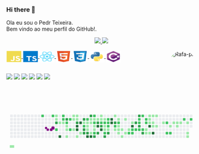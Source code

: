 ### Hi there 👋

Ola eu sou o Pedr Teixeira. <br>
Bem vindo ao meu perfil do GitHub!. <br>

<div align="center">
  <a href="https://github.com/rafaballerini">
  <img height="180em" src="https://github-readme-stats.vercel.app/api?username=rafaballerini&show_icons=true&theme=dracula&include_all_commits=true&count_private=true"/>
  <img height="180em" src="https://github-readme-stats.vercel.app/api/top-langs/?username=rafaballerini&layout=compact&langs_count=7&theme=dracula"/>
</div>
<div style="display: inline_block"><br>
  <img align="center" alt="Rafa-Js" height="30" width="40" src="https://raw.githubusercontent.com/devicons/devicon/master/icons/javascript/javascript-plain.svg">
  <img align="center" alt="Rafa-Ts" height="30" width="40" src="https://raw.githubusercontent.com/devicons/devicon/master/icons/typescript/typescript-plain.svg">
  <img align="center" alt="Rafa-React" height="30" width="40" src="https://raw.githubusercontent.com/devicons/devicon/master/icons/react/react-original.svg">
  <img align="center" alt="Rafa-HTML" height="30" width="40" src="https://raw.githubusercontent.com/devicons/devicon/master/icons/html5/html5-original.svg">
  <img align="center" alt="Rafa-CSS" height="30" width="40" src="https://raw.githubusercontent.com/devicons/devicon/master/icons/css3/css3-original.svg">
  <img align="center" alt="Rafa-Python" height="30" width="40" src="https://raw.githubusercontent.com/devicons/devicon/master/icons/python/python-original.svg">
  <img align="center" alt="Rafa-Csharp" height="30" width="40" src="https://raw.githubusercontent.com/devicons/devicon/master/icons/csharp/csharp-original.svg">
  <img align="right" alt="Rafa-pic" height="150" style="border-radius:50px;" src="https://media.discordapp.net/attachments/639956127056134178/890373478988013628/Publicacoes_Instagram_1_1.png?width=676&height=676">
</div>
  
  ##
 
<div> 
  <a href="https://www.youtube.com/channel/UC_-uuuZbY0AAt9CViNzvc-Q" target="_blank"><img src="https://img.shields.io/badge/YouTube-FF0000?style=for-the-badge&logo=youtube&logoColor=white" target="_blank"></a>
  <a href="https://instagram.com/rafaballerini" target="_blank"><img src="https://img.shields.io/badge/-Instagram-%23E4405F?style=for-the-badge&logo=instagram&logoColor=white" target="_blank"></a>
 	<a href="https://www.twitch.tv/rafaballerinii" target="_blank"><img src="https://img.shields.io/badge/Twitch-9146FF?style=for-the-badge&logo=twitch&logoColor=white" target="_blank"></a>
 <a href="https://discord.gg/wagxzStdcR" target="_blank"><img src="https://img.shields.io/badge/Discord-7289DA?style=for-the-badge&logo=discord&logoColor=white" target="_blank"></a> 
  <a href = "mailto:contatorafaballerini@gmail.com"><img src="https://img.shields.io/badge/-Gmail-%23333?style=for-the-badge&logo=gmail&logoColor=white" target="_blank"></a>
  <a href="https://www.linkedin.com/in/rafaella-ballerini-45875016a" target="_blank"><img src="https://img.shields.io/badge/-LinkedIn-%230077B5?style=for-the-badge&logo=linkedin&logoColor=white" target="_blank"></a>

<svg viewBox="-16 -32 880 192" width="880" height="192" xmlns="http://www.w3.org/2000/svg"><style>@keyframes c0{68.08%{fill:var(--c2)}68.1%,to{fill:var(--ce)}}@keyframes c1{2.13%{fill:var(--c1)}2.15%,to{fill:var(--ce)}}@keyframes c2{2.31%{fill:var(--c1)}2.33%,to{fill:var(--ce)}}@keyframes c3{2.66%{fill:var(--c1)}2.68%,to{fill:var(--ce)}}@keyframes c4{67.55%{fill:var(--c2)}67.57%,to{fill:var(--ce)}}@keyframes c5{8.55%{fill:var(--c1)}8.57%,to{fill:var(--ce)}}@keyframes c6{8.72%{fill:var(--c1)}8.74%,to{fill:var(--ce)}}@keyframes c7{78.42%{fill:var(--c3)}78.44%,to{fill:var(--ce)}}@keyframes c8{69.51%{fill:var(--c2)}69.53%,to{fill:var(--ce)}}@keyframes c9{3.73%{fill:var(--c1)}3.75%,to{fill:var(--ce)}}@keyframes ca{96.07%{fill:var(--c4)}96.09%,to{fill:var(--ce)}}@keyframes cb{67.01%{fill:var(--c2)}67.03%,to{fill:var(--ce)}}@keyframes cc{66.83%{fill:var(--c2)}66.85%,to{fill:var(--ce)}}@keyframes cd{3.91%{fill:var(--c1)}3.93%,to{fill:var(--ce)}}@keyframes ce{77.71%{fill:var(--c3)}77.73%,to{fill:var(--ce)}}@keyframes cf{66.48%{fill:var(--c2)}66.5%,to{fill:var(--ce)}}@keyframes cg{4.27%{fill:var(--c1)}4.29%,to{fill:var(--ce)}}@keyframes ch{4.45%{fill:var(--c1)}4.47%,to{fill:var(--ce)}}@keyframes ci{4.8%{fill:var(--c1)}4.82%,to{fill:var(--ce)}}@keyframes cj{66.12%{fill:var(--c2)}66.14%,to{fill:var(--ce)}}@keyframes ck{70.22%{fill:var(--c2)}70.24%,to{fill:var(--ce)}}@keyframes cl{7.3%{fill:var(--c1)}7.32%,to{fill:var(--ce)}}@keyframes cm{6.76%{fill:var(--c1)}6.78%,to{fill:var(--ce)}}@keyframes cn{6.23%{fill:var(--c1)}6.25%,to{fill:var(--ce)}}@keyframes co{7.12%{fill:var(--c1)}7.14%,to{fill:var(--ce)}}@keyframes cp{6.94%{fill:var(--c1)}6.96%,to{fill:var(--ce)}}@keyframes cq{70.93%{fill:var(--c3)}70.95%,to{fill:var(--ce)}}@keyframes cr{93.93%{fill:var(--c4)}93.95%,to{fill:var(--ce)}}@keyframes cs{93.75%{fill:var(--c4)}93.77%,to{fill:var(--ce)}}@keyframes ct{5.34%{fill:var(--c1)}5.36%,to{fill:var(--ce)}}@keyframes cu{94.29%{fill:var(--c4)}94.31%,to{fill:var(--ce)}}@keyframes cv{5.69%{fill:var(--c1)}5.71%,to{fill:var(--ce)}}@keyframes cw{71.47%{fill:var(--c3)}71.49%,to{fill:var(--ce)}}@keyframes cx{42.41%{fill:var(--c1)}42.43%,to{fill:var(--ce)}}@keyframes cy{42.59%{fill:var(--c2)}42.61%,to{fill:var(--ce)}}@keyframes cz{76.28%{fill:var(--c3)}76.3%,to{fill:var(--ce)}}@keyframes c10{76.1%{fill:var(--c3)}76.12%,to{fill:var(--ce)}}@keyframes c11{43.13%{fill:var(--c2)}43.15%,to{fill:var(--ce)}}@keyframes c12{31.54%{fill:var(--c1)}31.56%,to{fill:var(--ce)}}@keyframes c13{31.72%{fill:var(--c1)}31.74%,to{fill:var(--ce)}}@keyframes c14{32.61%{fill:var(--c1)}32.63%,to{fill:var(--ce)}}@keyframes c15{75.93%{fill:var(--c3)}75.95%,to{fill:var(--ce)}}@keyframes c16{92.86%{fill:var(--c4)}92.88%,to{fill:var(--ce)}}@keyframes c17{72%{fill:var(--c3)}72.02%,to{fill:var(--ce)}}@keyframes c18{31.18%{fill:var(--c1)}31.2%,to{fill:var(--ce)}}@keyframes c19{31.36%{fill:var(--c1)}31.38%,to{fill:var(--ce)}}@keyframes c1a{41.17%{fill:var(--c1)}41.19%,to{fill:var(--ce)}}@keyframes c1b{92.68%{fill:var(--c4)}92.7%,to{fill:var(--ce)}}@keyframes c1c{43.66%{fill:var(--c2)}43.68%,to{fill:var(--ce)}}@keyframes c1d{31.01%{fill:var(--c1)}31.03%,to{fill:var(--ce)}}@keyframes c1e{45.8%{fill:var(--c2)}45.82%,to{fill:var(--ce)}}@keyframes c1f{32.08%{fill:var(--c1)}32.1%,to{fill:var(--ce)}}@keyframes c1g{32.25%{fill:var(--c1)}32.27%,to{fill:var(--ce)}}@keyframes c1h{41.34%{fill:var(--c2)}41.36%,to{fill:var(--ce)}}@keyframes c1i{75.03%{fill:var(--c3)}75.05%,to{fill:var(--ce)}}@keyframes c1j{30.83%{fill:var(--c1)}30.85%,to{fill:var(--ce)}}@keyframes c1k{72.72%{fill:var(--c3)}72.74%,to{fill:var(--ce)}}@keyframes c1l{91.43%{fill:var(--c4)}91.45%,to{fill:var(--ce)}}@keyframes c1m{74.68%{fill:var(--c3)}74.7%,to{fill:var(--ce)}}@keyframes c1n{11.58%{fill:var(--c1)}11.6%,to{fill:var(--ce)}}@keyframes c1o{11.75%{fill:var(--c1)}11.77%,to{fill:var(--ce)}}@keyframes c1p{44.38%{fill:var(--c2)}44.4%,to{fill:var(--ce)}}@keyframes c1q{73.07%{fill:var(--c3)}73.09%,to{fill:var(--ce)}}@keyframes c1r{91.79%{fill:var(--c4)}91.81%,to{fill:var(--ce)}}@keyframes c1s{11.93%{fill:var(--c1)}11.95%,to{fill:var(--ce)}}@keyframes c1t{44.55%{fill:var(--c2)}44.57%,to{fill:var(--ce)}}@keyframes c1u{36.89%{fill:var(--c1)}36.91%,to{fill:var(--ce)}}@keyframes c1v{36.71%{fill:var(--c1)}36.73%,to{fill:var(--ce)}}@keyframes c1w{47.58%{fill:var(--c2)}47.6%,to{fill:var(--ce)}}@keyframes c1x{74.14%{fill:var(--c3)}74.16%,to{fill:var(--ce)}}@keyframes c1y{44.91%{fill:var(--c2)}44.93%,to{fill:var(--ce)}}@keyframes c1z{44.73%{fill:var(--c2)}44.75%,to{fill:var(--ce)}}@keyframes c20{37.07%{fill:var(--c2)}37.09%,to{fill:var(--ce)}}@keyframes c21{36.53%{fill:var(--c1)}36.55%,to{fill:var(--ce)}}@keyframes c22{73.79%{fill:var(--c3)}73.81%,to{fill:var(--ce)}}@keyframes c23{90.36%{fill:var(--c4)}90.38%,to{fill:var(--ce)}}@keyframes c24{90.19%{fill:var(--c4)}90.21%,to{fill:var(--ce)}}@keyframes c25{12.65%{fill:var(--c1)}12.67%,to{fill:var(--ce)}}@keyframes c26{82.16%{fill:var(--c3)}82.18%,to{fill:var(--ce)}}@keyframes c27{49.54%{fill:var(--c2)}49.56%,to{fill:var(--ce)}}@keyframes c28{16.57%{fill:var(--c1)}16.59%,to{fill:var(--ce)}}@keyframes c29{13%{fill:var(--c1)}13.02%,to{fill:var(--ce)}}@keyframes c2a{49.9%{fill:var(--c2)}49.92%,to{fill:var(--ce)}}@keyframes c2b{15.14%{fill:var(--c1)}15.16%,to{fill:var(--ce)}}@keyframes c2c{14.96%{fill:var(--c1)}14.98%,to{fill:var(--ce)}}@keyframes c2d{16.21%{fill:var(--c1)}16.23%,to{fill:var(--ce)}}@keyframes c2e{14.79%{fill:var(--c1)}14.81%,to{fill:var(--ce)}}@keyframes c2f{17.28%{fill:var(--c1)}17.3%,to{fill:var(--ce)}}@keyframes c2g{13.36%{fill:var(--c1)}13.38%,to{fill:var(--ce)}}@keyframes c2h{15.85%{fill:var(--c1)}15.87%,to{fill:var(--ce)}}@keyframes c2i{14.43%{fill:var(--c1)}14.45%,to{fill:var(--ce)}}@keyframes c2j{54.54%{fill:var(--c2)}54.56%,to{fill:var(--ce)}}@keyframes c2k{13.89%{fill:var(--c1)}13.91%,to{fill:var(--ce)}}@keyframes c2l{86.09%{fill:var(--c4)}86.11%,to{fill:var(--ce)}}@keyframes c2m{50.97%{fill:var(--c2)}50.99%,to{fill:var(--ce)}}@keyframes c2n{54.36%{fill:var(--c2)}54.38%,to{fill:var(--ce)}}@keyframes c2o{83.23%{fill:var(--c3)}83.25%,to{fill:var(--ce)}}@keyframes c2p{51.15%{fill:var(--c2)}51.17%,to{fill:var(--ce)}}@keyframes c2q{85.19%{fill:var(--c3)}85.21%,to{fill:var(--ce)}}@keyframes c2r{52.93%{fill:var(--c2)}52.95%,to{fill:var(--ce)}}@keyframes c2s{53.11%{fill:var(--c2)}53.13%,to{fill:var(--ce)}}@keyframes c2t{83.59%{fill:var(--c3)}83.61%,to{fill:var(--ce)}}@keyframes c2u{51.33%{fill:var(--c2)}51.35%,to{fill:var(--ce)}}@keyframes c2v{52.57%{fill:var(--c2)}52.59%,to{fill:var(--ce)}}@keyframes c2w{51.51%{fill:var(--c2)}51.53%,to{fill:var(--ce)}}@keyframes c2x{84.13%{fill:var(--c3)}84.15%,to{fill:var(--ce)}}@keyframes c2y{52.22%{fill:var(--c2)}52.24%,to{fill:var(--ce)}}@keyframes c2z{52.04%{fill:var(--c2)}52.06%,to{fill:var(--ce)}}@keyframes c30{19.24%{fill:var(--c1)}19.26%,to{fill:var(--ce)}}@keyframes c31{18.71%{fill:var(--c1)}18.73%,to{fill:var(--ce)}}@keyframes c32{21.2%{fill:var(--c1)}21.22%,to{fill:var(--ce)}}@keyframes c33{21.02%{fill:var(--c1)}21.04%,to{fill:var(--ce)}}@keyframes c34{20.85%{fill:var(--c1)}20.87%,to{fill:var(--ce)}}@keyframes c35{86.98%{fill:var(--c4)}87%,to{fill:var(--ce)}}@keyframes c36{18.88%{fill:var(--c1)}18.9%,to{fill:var(--ce)}}@keyframes c37{21.38%{fill:var(--c1)}21.4%,to{fill:var(--ce)}}@keyframes c38{20.67%{fill:var(--c1)}20.69%,to{fill:var(--ce)}}@keyframes c39{20.13%{fill:var(--c1)}20.15%,to{fill:var(--ce)}}@keyframes c3a{87.51%{fill:var(--c4)}87.53%,to{fill:var(--ce)}}@keyframes c3b{21.56%{fill:var(--c1)}21.58%,to{fill:var(--ce)}}@keyframes c3c{20.31%{fill:var(--c1)}20.33%,to{fill:var(--ce)}}@keyframes c3d{22.27%{fill:var(--c1)}22.29%,to{fill:var(--ce)}}@keyframes c3e{57.74%{fill:var(--c2)}57.76%,to{fill:var(--ce)}}@keyframes c3f{56.85%{fill:var(--c2)}56.87%,to{fill:var(--ce)}}@keyframes c3g{22.81%{fill:var(--c1)}22.83%,to{fill:var(--ce)}}@keyframes c3h{57.03%{fill:var(--c2)}57.05%,to{fill:var(--ce)}}@keyframes c3i{26.01%{fill:var(--c1)}26.03%,to{fill:var(--ce)}}@keyframes c3j{23.34%{fill:var(--c1)}23.36%,to{fill:var(--ce)}}@keyframes c3k{23.16%{fill:var(--c1)}23.18%,to{fill:var(--ce)}}@keyframes c3l{23.52%{fill:var(--c1)}23.54%,to{fill:var(--ce)}}@keyframes c3m{58.81%{fill:var(--c2)}58.83%,to{fill:var(--ce)}}@keyframes c3n{23.88%{fill:var(--c1)}23.9%,to{fill:var(--ce)}}@keyframes c3o{24.41%{fill:var(--c1)}24.43%,to{fill:var(--ce)}}@keyframes c3p{24.59%{fill:var(--c1)}24.61%,to{fill:var(--ce)}}@keyframes c3q{59.17%{fill:var(--c2)}59.19%,to{fill:var(--ce)}}@keyframes u0{2.13%{transform:scale(0,1)}2.15%,2.31%{transform:scale(.02,1)}2.33%,2.66%{transform:scale(.03,1)}2.68%,3.73%{transform:scale(.05,1)}3.75%,3.91%{transform:scale(.06,1)}3.93%,4.27%{transform:scale(.08,1)}4.29%,4.45%{transform:scale(.09,1)}4.47%,4.8%{transform:scale(.11,1)}4.82%,5.34%{transform:scale(.13,1)}5.36%,5.69%{transform:scale(.14,1)}5.71%,6.23%{transform:scale(.16,1)}6.25%,6.76%{transform:scale(.17,1)}6.78%,6.94%{transform:scale(.19,1)}6.96%,7.12%{transform:scale(.2,1)}7.14%,7.3%{transform:scale(.22,1)}7.32%,8.55%{transform:scale(.23,1)}8.57%,8.72%{transform:scale(.25,1)}11.58%,8.74%{transform:scale(.27,1)}11.6%,11.75%{transform:scale(.28,1)}11.77%,11.93%{transform:scale(.3,1)}11.95%,12.65%{transform:scale(.31,1)}12.67%,13%{transform:scale(.33,1)}13.02%,13.36%{transform:scale(.34,1)}13.38%,13.89%{transform:scale(.36,1)}13.91%,14.43%{transform:scale(.38,1)}14.45%,14.79%{transform:scale(.39,1)}14.81%,14.96%{transform:scale(.41,1)}14.98%,15.14%{transform:scale(.42,1)}15.16%,15.85%{transform:scale(.44,1)}15.87%,16.21%{transform:scale(.45,1)}16.23%,16.57%{transform:scale(.47,1)}16.59%,17.28%{transform:scale(.48,1)}17.3%,18.71%{transform:scale(.5,1)}18.73%,18.88%{transform:scale(.52,1)}18.9%,19.24%{transform:scale(.53,1)}19.26%,20.13%{transform:scale(.55,1)}20.15%,20.31%{transform:scale(.56,1)}20.33%,20.67%{transform:scale(.58,1)}20.69%,20.85%{transform:scale(.59,1)}20.87%,21.02%{transform:scale(.61,1)}21.04%,21.2%{transform:scale(.63,1)}21.22%,21.38%{transform:scale(.64,1)}21.4%,21.56%{transform:scale(.66,1)}21.58%,22.27%{transform:scale(.67,1)}22.29%,22.81%{transform:scale(.69,1)}22.83%,23.16%{transform:scale(.7,1)}23.18%,23.34%{transform:scale(.72,1)}23.36%,23.52%{transform:scale(.73,1)}23.54%,23.88%{transform:scale(.75,1)}23.9%,24.41%{transform:scale(.77,1)}24.43%,24.59%{transform:scale(.78,1)}24.61%,26.01%{transform:scale(.8,1)}26.03%,30.83%{transform:scale(.81,1)}30.85%,31.01%{transform:scale(.83,1)}31.03%,31.18%{transform:scale(.84,1)}31.2%,31.36%{transform:scale(.86,1)}31.38%,31.54%{transform:scale(.88,1)}31.56%,31.72%{transform:scale(.89,1)}31.74%,32.08%{transform:scale(.91,1)}32.1%,32.25%{transform:scale(.92,1)}32.27%,32.61%{transform:scale(.94,1)}32.63%,36.53%{transform:scale(.95,1)}36.55%,36.71%{transform:scale(.97,1)}36.73%,36.89%{transform:scale(.98,1)}36.91%,to{transform:scale(1,1)}}@keyframes u1{37.07%{transform:scale(0,1)}37.09%,to{transform:scale(1,1)}}@keyframes u2{41.17%{transform:scale(0,1)}41.19%,to{transform:scale(1,1)}}@keyframes u3{41.34%{transform:scale(0,1)}41.36%,to{transform:scale(1,1)}}@keyframes u4{42.41%{transform:scale(0,1)}42.43%,to{transform:scale(1,1)}}@keyframes u5{42.59%{transform:scale(0,1)}42.61%,43.13%{transform:scale(.03,1)}43.15%,43.66%{transform:scale(.06,1)}43.68%,44.38%{transform:scale(.09,1)}44.4%,44.55%{transform:scale(.11,1)}44.57%,44.73%{transform:scale(.14,1)}44.75%,44.91%{transform:scale(.17,1)}44.93%,45.8%{transform:scale(.2,1)}45.82%,47.58%{transform:scale(.23,1)}47.6%,49.54%{transform:scale(.26,1)}49.56%,49.9%{transform:scale(.29,1)}49.92%,50.97%{transform:scale(.31,1)}50.99%,51.15%{transform:scale(.34,1)}51.17%,51.33%{transform:scale(.37,1)}51.35%,51.51%{transform:scale(.4,1)}51.53%,52.04%{transform:scale(.43,1)}52.06%,52.22%{transform:scale(.46,1)}52.24%,52.57%{transform:scale(.49,1)}52.59%,52.93%{transform:scale(.51,1)}52.95%,53.11%{transform:scale(.54,1)}53.13%,54.36%{transform:scale(.57,1)}54.38%,54.54%{transform:scale(.6,1)}54.56%,56.85%{transform:scale(.63,1)}56.87%,57.03%{transform:scale(.66,1)}57.05%,57.74%{transform:scale(.69,1)}57.76%,58.81%{transform:scale(.71,1)}58.83%,59.17%{transform:scale(.74,1)}59.19%,66.12%{transform:scale(.77,1)}66.14%,66.48%{transform:scale(.8,1)}66.5%,66.83%{transform:scale(.83,1)}66.85%,67.01%{transform:scale(.86,1)}67.03%,67.55%{transform:scale(.89,1)}67.57%,68.08%{transform:scale(.91,1)}68.1%,69.51%{transform:scale(.94,1)}69.53%,70.22%{transform:scale(.97,1)}70.24%,to{transform:scale(1,1)}}@keyframes u6{70.93%{transform:scale(0,1)}70.95%,71.47%{transform:scale(.05,1)}71.49%,72%{transform:scale(.11,1)}72.02%,72.72%{transform:scale(.16,1)}72.74%,73.07%{transform:scale(.21,1)}73.09%,73.79%{transform:scale(.26,1)}73.81%,74.14%{transform:scale(.32,1)}74.16%,74.68%{transform:scale(.37,1)}74.7%,75.03%{transform:scale(.42,1)}75.05%,75.93%{transform:scale(.47,1)}75.95%,76.1%{transform:scale(.53,1)}76.12%,76.28%{transform:scale(.58,1)}76.3%,77.71%{transform:scale(.63,1)}77.73%,78.42%{transform:scale(.68,1)}78.44%,82.16%{transform:scale(.74,1)}82.18%,83.23%{transform:scale(.79,1)}83.25%,83.59%{transform:scale(.84,1)}83.61%,84.13%{transform:scale(.89,1)}84.15%,85.19%{transform:scale(.95,1)}85.21%,to{transform:scale(1,1)}}@keyframes u7{86.09%{transform:scale(0,1)}86.11%,86.98%{transform:scale(.08,1)}87%,87.51%{transform:scale(.15,1)}87.53%,90.19%{transform:scale(.23,1)}90.21%,90.36%{transform:scale(.31,1)}90.38%,91.43%{transform:scale(.38,1)}91.45%,91.79%{transform:scale(.46,1)}91.81%,92.68%{transform:scale(.54,1)}92.7%,92.86%{transform:scale(.62,1)}92.88%,93.75%{transform:scale(.69,1)}93.77%,93.93%{transform:scale(.77,1)}93.95%,94.29%{transform:scale(.85,1)}94.31%,96.07%{transform:scale(.92,1)}96.09%,to{transform:scale(1,1)}}@keyframes s0{0%,99.82%{transform:translate(0,-16px)}.18%{transform:translate(0,0)}1.6%{transform:translate(128px,0)}1.78%{transform:translate(128px,16px)}2.14%{transform:translate(160px,16px)}2.67%{transform:translate(160px,64px)}3.03%{transform:translate(192px,64px)}3.21%,69.16%{transform:translate(192px,48px)}3.57%{transform:translate(224px,48px)}3.74%,95.37%{transform:translate(224px,32px)}3.92%,66.67%{transform:translate(240px,32px)}4.1%{transform:translate(240px,48px)}4.28%{transform:translate(256px,48px)}4.81%{transform:translate(256px,96px)}5.53%{transform:translate(320px,96px)}5.7%{transform:translate(320px,80px)}6.06%{transform:translate(288px,80px)}6.77%{transform:translate(288px,16px)}6.95%,71.12%,79.68%{transform:translate(304px,16px)}7.13%{transform:translate(304px,0)}7.31%{transform:translate(288px,0)}7.49%{transform:translate(288px,-16px)}8.38%{transform:translate(208px,-16px)}78.25%,8.73%{transform:translate(208px,16px)}8.91%{transform:translate(224px,16px)}9.27%{transform:translate(224px,-16px)}11.41%{transform:translate(416px,-16px)}11.76%,33.87%{transform:translate(416px,16px)}11.94%,39.75%,46.88%{transform:translate(432px,16px)}12.12%,39.57%{transform:translate(432px,0)}12.83%,38.86%{transform:translate(496px,0)}13.01%,38.68%{transform:translate(496px,16px)}13.73%{transform:translate(560px,16px)}13.9%{transform:translate(560px,32px)}14.08%,50.45%{transform:translate(544px,32px)}14.44%,50.8%,54.72%{transform:translate(544px,64px)}14.97%,16.4%{transform:translate(496px,64px)}15.15%,49.73%{transform:translate(496px,48px)}15.51%{transform:translate(528px,48px)}15.86%{transform:translate(528px,80px)}16.22%{transform:translate(496px,80px)}16.58%{transform:translate(480px,64px)}16.76%{transform:translate(480px,80px)}17.11%{transform:translate(512px,80px)}17.29%{transform:translate(512px,96px)}18.54%{transform:translate(624px,96px)}18.72%,19.43%{transform:translate(624px,80px)}18.89%,19.61%,87.7%{transform:translate(640px,80px)}19.07%,19.79%{transform:translate(640px,64px)}19.25%,51.69%{transform:translate(624px,64px)}19.96%{transform:translate(656px,64px)}20.14%,87.17%{transform:translate(656px,48px)}20.32%{transform:translate(672px,48px)}20.5%{transform:translate(672px,32px)}20.86%,88.24%{transform:translate(640px,32px)}21.21%{transform:translate(640px,0)}21.93%{transform:translate(704px,0)}22.46%{transform:translate(704px,48px)}23.17%{transform:translate(768px,48px)}23.35%{transform:translate(768px,32px)}23.89%{transform:translate(816px,32px)}24.6%{transform:translate(816px,96px)}24.78%{transform:translate(800px,96px)}25.49%{transform:translate(800px,32px)}26.02%{transform:translate(752px,32px)}26.56%{transform:translate(752px,-16px)}30.48%{transform:translate(400px,-16px)}30.84%,91.09%{transform:translate(400px,16px)}31.19%,33.33%,40.46%,46.17%,71.84%{transform:translate(368px,16px)}31.37%,33.16%,45.99%{transform:translate(368px,32px)}31.55%,32.98%,42.25%{transform:translate(352px,32px)}31.73%,42.78%{transform:translate(352px,48px)}32.09%{transform:translate(384px,48px)}32.26%,41.53%{transform:translate(384px,64px)}32.62%,41.89%,93.23%{transform:translate(352px,64px)}34.05%,44.03%{transform:translate(416px,0)}35.12%{transform:translate(512px,0)}35.83%,37.97%{transform:translate(512px,64px)}36.72%{transform:translate(432px,64px)}36.9%{transform:translate(432px,48px)}37.08%,73.44%{transform:translate(448px,48px)}37.25%{transform:translate(448px,64px)}38.5%{transform:translate(512px,16px)}41.18%{transform:translate(368px,80px)}41.35%,74.87%{transform:translate(384px,80px)}42.42%{transform:translate(336px,32px)}42.6%{transform:translate(336px,48px)}43.14%{transform:translate(352px,16px)}43.49%,45.63%{transform:translate(384px,16px)}43.67%{transform:translate(384px,0)}44.39%,72.91%{transform:translate(416px,32px)}44.74%{transform:translate(448px,32px)}44.92%,81.28%{transform:translate(448px,16px)}45.81%{transform:translate(384px,32px)}47.59%,73.98%{transform:translate(432px,80px)}47.77%,74.51%{transform:translate(416px,80px)}48.13%{transform:translate(416px,112px)}48.84%{transform:translate(480px,112px)}49.55%{transform:translate(480px,48px)}49.91%{transform:translate(496px,32px)}52.41%{transform:translate(624px,0)}52.58%{transform:translate(608px,0)}52.76%{transform:translate(608px,16px)}52.94%{transform:translate(592px,16px)}53.12%,83.42%{transform:translate(592px,32px)}53.3%{transform:translate(608px,32px)}53.65%{transform:translate(608px,64px)}54.19%{transform:translate(560px,64px)}54.37%{transform:translate(560px,80px)}54.55%{transform:translate(544px,80px)}56.68%{transform:translate(720px,64px)}56.86%{transform:translate(720px,80px)}57.04%{transform:translate(736px,80px)}57.58%{transform:translate(736px,32px)}57.75%{transform:translate(720px,32px)}57.93%{transform:translate(720px,16px)}59.18%{transform:translate(832px,16px)}59.54%{transform:translate(832px,-16px)}65.78%{transform:translate(272px,-16px)}66.31%{transform:translate(272px,32px)}67.02%{transform:translate(240px,0)}68.09%{transform:translate(144px,0)}68.27%{transform:translate(144px,16px)}68.81%{transform:translate(192px,16px)}69.34%{transform:translate(208px,48px)}69.52%{transform:translate(208px,64px)}70.41%{transform:translate(288px,64px)}70.77%{transform:translate(288px,32px)}70.94%,79.5%{transform:translate(304px,32px)}72.01%{transform:translate(368px,0)}72.37%{transform:translate(400px,0)}72.73%{transform:translate(400px,32px)}73.08%,91.62%{transform:translate(416px,48px)}73.8%{transform:translate(448px,80px)}74.15%{transform:translate(432px,96px)}74.33%{transform:translate(416px,96px)}75.04%{transform:translate(384px,96px)}75.22%{transform:translate(400px,96px)}75.4%{transform:translate(400px,80px)}76.11%{transform:translate(336px,80px)}76.83%{transform:translate(336px,16px)}78.43%{transform:translate(208px,32px)}81.46%{transform:translate(448px,0)}81.82%{transform:translate(480px,0)}82.17%{transform:translate(480px,32px)}83.6%{transform:translate(592px,48px)}83.78%{transform:translate(608px,48px)}84.14%{transform:translate(608px,80px)}84.31%{transform:translate(592px,80px)}85.2%{transform:translate(592px,0)}85.56%{transform:translate(560px,0)}86.1%{transform:translate(560px,48px)}87.52%{transform:translate(656px,80px)}90.2%{transform:translate(464px,32px)}90.37%{transform:translate(464px,16px)}91.44%{transform:translate(400px,48px)}91.8%{transform:translate(416px,64px)}92.34%{transform:translate(368px,64px)}92.69%{transform:translate(368px,96px)}92.87%{transform:translate(352px,96px)}93.76%{transform:translate(304px,64px)}93.94%{transform:translate(304px,48px)}94.12%{transform:translate(320px,48px)}94.3%{transform:translate(320px,32px)}96.08%{transform:translate(224px,96px)}96.61%{transform:translate(176px,96px)}97.15%{transform:translate(176px,48px)}97.86%{transform:translate(112px,48px)}98.22%{transform:translate(112px,16px)}98.4%{transform:translate(96px,16px)}98.75%{transform:translate(96px,-16px)}}@keyframes s1{0%,99.82%{transform:translate(16px,-16px)}.18%{transform:translate(0,-16px)}.36%{transform:translate(0,0)}1.78%{transform:translate(128px,0)}1.96%{transform:translate(128px,16px)}2.32%{transform:translate(160px,16px)}2.85%{transform:translate(160px,64px)}3.21%{transform:translate(192px,64px)}3.39%,69.34%{transform:translate(192px,48px)}3.74%{transform:translate(224px,48px)}3.92%,95.54%{transform:translate(224px,32px)}4.1%,66.84%{transform:translate(240px,32px)}4.28%{transform:translate(240px,48px)}4.46%{transform:translate(256px,48px)}4.99%{transform:translate(256px,96px)}5.7%{transform:translate(320px,96px)}5.88%{transform:translate(320px,80px)}6.24%{transform:translate(288px,80px)}6.95%{transform:translate(288px,16px)}7.13%,71.3%,79.86%{transform:translate(304px,16px)}7.31%{transform:translate(304px,0)}7.49%{transform:translate(288px,0)}7.66%{transform:translate(288px,-16px)}8.56%{transform:translate(208px,-16px)}78.43%,8.91%{transform:translate(208px,16px)}9.09%{transform:translate(224px,16px)}9.45%{transform:translate(224px,-16px)}11.59%{transform:translate(416px,-16px)}11.94%,34.05%{transform:translate(416px,16px)}12.12%,39.93%,47.06%{transform:translate(432px,16px)}12.3%,39.75%{transform:translate(432px,0)}13.01%,39.04%{transform:translate(496px,0)}13.19%,38.86%{transform:translate(496px,16px)}13.9%{transform:translate(560px,16px)}14.08%{transform:translate(560px,32px)}14.26%,50.62%{transform:translate(544px,32px)}14.62%,50.98%,54.9%{transform:translate(544px,64px)}15.15%,16.58%{transform:translate(496px,64px)}15.33%,49.91%{transform:translate(496px,48px)}15.69%{transform:translate(528px,48px)}16.04%{transform:translate(528px,80px)}16.4%{transform:translate(496px,80px)}16.76%{transform:translate(480px,64px)}16.93%{transform:translate(480px,80px)}17.29%{transform:translate(512px,80px)}17.47%{transform:translate(512px,96px)}18.72%{transform:translate(624px,96px)}18.89%,19.61%{transform:translate(624px,80px)}19.07%,19.79%,87.88%{transform:translate(640px,80px)}19.25%,19.96%{transform:translate(640px,64px)}19.43%,51.87%{transform:translate(624px,64px)}20.14%{transform:translate(656px,64px)}20.32%,87.34%{transform:translate(656px,48px)}20.5%{transform:translate(672px,48px)}20.68%{transform:translate(672px,32px)}21.03%,88.41%{transform:translate(640px,32px)}21.39%{transform:translate(640px,0)}22.1%{transform:translate(704px,0)}22.64%{transform:translate(704px,48px)}23.35%{transform:translate(768px,48px)}23.53%{transform:translate(768px,32px)}24.06%{transform:translate(816px,32px)}24.78%{transform:translate(816px,96px)}24.96%{transform:translate(800px,96px)}25.67%{transform:translate(800px,32px)}26.2%{transform:translate(752px,32px)}26.74%{transform:translate(752px,-16px)}30.66%{transform:translate(400px,-16px)}31.02%,91.27%{transform:translate(400px,16px)}31.37%,33.51%,40.64%,46.35%,72.01%{transform:translate(368px,16px)}31.55%,33.33%,46.17%{transform:translate(368px,32px)}31.73%,33.16%,42.42%{transform:translate(352px,32px)}31.91%,42.96%{transform:translate(352px,48px)}32.26%{transform:translate(384px,48px)}32.44%,41.71%{transform:translate(384px,64px)}32.8%,42.07%,93.4%{transform:translate(352px,64px)}34.22%,44.21%{transform:translate(416px,0)}35.29%{transform:translate(512px,0)}36.01%,38.15%{transform:translate(512px,64px)}36.9%{transform:translate(432px,64px)}37.08%{transform:translate(432px,48px)}37.25%,73.62%{transform:translate(448px,48px)}37.43%{transform:translate(448px,64px)}38.68%{transform:translate(512px,16px)}41.35%{transform:translate(368px,80px)}41.53%,75.04%{transform:translate(384px,80px)}42.6%{transform:translate(336px,32px)}42.78%{transform:translate(336px,48px)}43.32%{transform:translate(352px,16px)}43.67%,45.81%{transform:translate(384px,16px)}43.85%{transform:translate(384px,0)}44.56%,73.08%{transform:translate(416px,32px)}44.92%{transform:translate(448px,32px)}45.1%,81.46%{transform:translate(448px,16px)}45.99%{transform:translate(384px,32px)}47.77%,74.15%{transform:translate(432px,80px)}47.95%,74.69%{transform:translate(416px,80px)}48.31%{transform:translate(416px,112px)}49.02%{transform:translate(480px,112px)}49.73%{transform:translate(480px,48px)}50.09%{transform:translate(496px,32px)}52.58%{transform:translate(624px,0)}52.76%{transform:translate(608px,0)}52.94%{transform:translate(608px,16px)}53.12%{transform:translate(592px,16px)}53.3%,83.6%{transform:translate(592px,32px)}53.48%{transform:translate(608px,32px)}53.83%{transform:translate(608px,64px)}54.37%{transform:translate(560px,64px)}54.55%{transform:translate(560px,80px)}54.72%{transform:translate(544px,80px)}56.86%{transform:translate(720px,64px)}57.04%{transform:translate(720px,80px)}57.22%{transform:translate(736px,80px)}57.75%{transform:translate(736px,32px)}57.93%{transform:translate(720px,32px)}58.11%{transform:translate(720px,16px)}59.36%{transform:translate(832px,16px)}59.71%{transform:translate(832px,-16px)}65.95%{transform:translate(272px,-16px)}66.49%{transform:translate(272px,32px)}67.2%{transform:translate(240px,0)}68.27%{transform:translate(144px,0)}68.45%{transform:translate(144px,16px)}68.98%{transform:translate(192px,16px)}69.52%{transform:translate(208px,48px)}69.7%{transform:translate(208px,64px)}70.59%{transform:translate(288px,64px)}70.94%{transform:translate(288px,32px)}71.12%,79.68%{transform:translate(304px,32px)}72.19%{transform:translate(368px,0)}72.55%{transform:translate(400px,0)}72.91%{transform:translate(400px,32px)}73.26%,91.8%{transform:translate(416px,48px)}73.98%{transform:translate(448px,80px)}74.33%{transform:translate(432px,96px)}74.51%{transform:translate(416px,96px)}75.22%{transform:translate(384px,96px)}75.4%{transform:translate(400px,96px)}75.58%{transform:translate(400px,80px)}76.29%{transform:translate(336px,80px)}77.01%{transform:translate(336px,16px)}78.61%{transform:translate(208px,32px)}81.64%{transform:translate(448px,0)}82%{transform:translate(480px,0)}82.35%{transform:translate(480px,32px)}83.78%{transform:translate(592px,48px)}83.96%{transform:translate(608px,48px)}84.31%{transform:translate(608px,80px)}84.49%{transform:translate(592px,80px)}85.38%{transform:translate(592px,0)}85.74%{transform:translate(560px,0)}86.27%{transform:translate(560px,48px)}87.7%{transform:translate(656px,80px)}90.37%{transform:translate(464px,32px)}90.55%{transform:translate(464px,16px)}91.62%{transform:translate(400px,48px)}91.98%{transform:translate(416px,64px)}92.51%{transform:translate(368px,64px)}92.87%{transform:translate(368px,96px)}93.05%{transform:translate(352px,96px)}93.94%{transform:translate(304px,64px)}94.12%{transform:translate(304px,48px)}94.3%{transform:translate(320px,48px)}94.47%{transform:translate(320px,32px)}96.26%{transform:translate(224px,96px)}96.79%{transform:translate(176px,96px)}97.33%{transform:translate(176px,48px)}98.04%{transform:translate(112px,48px)}98.4%{transform:translate(112px,16px)}98.57%{transform:translate(96px,16px)}98.93%{transform:translate(96px,-16px)}}@keyframes s2{0%,99.82%{transform:translate(32px,-16px)}.36%{transform:translate(0,-16px)}.53%{transform:translate(0,0)}1.96%{transform:translate(128px,0)}2.14%{transform:translate(128px,16px)}2.5%{transform:translate(160px,16px)}3.03%{transform:translate(160px,64px)}3.39%{transform:translate(192px,64px)}3.57%,69.52%{transform:translate(192px,48px)}3.92%{transform:translate(224px,48px)}4.1%,95.72%{transform:translate(224px,32px)}4.28%,67.02%{transform:translate(240px,32px)}4.46%{transform:translate(240px,48px)}4.63%{transform:translate(256px,48px)}5.17%{transform:translate(256px,96px)}5.88%{transform:translate(320px,96px)}6.06%{transform:translate(320px,80px)}6.42%{transform:translate(288px,80px)}7.13%{transform:translate(288px,16px)}7.31%,71.48%,80.04%{transform:translate(304px,16px)}7.49%{transform:translate(304px,0)}7.66%{transform:translate(288px,0)}7.84%{transform:translate(288px,-16px)}8.73%{transform:translate(208px,-16px)}78.61%,9.09%{transform:translate(208px,16px)}9.27%{transform:translate(224px,16px)}9.63%{transform:translate(224px,-16px)}11.76%{transform:translate(416px,-16px)}12.12%,34.22%{transform:translate(416px,16px)}12.3%,40.11%,47.24%{transform:translate(432px,16px)}12.48%,39.93%{transform:translate(432px,0)}13.19%,39.22%{transform:translate(496px,0)}13.37%,39.04%{transform:translate(496px,16px)}14.08%{transform:translate(560px,16px)}14.26%{transform:translate(560px,32px)}14.44%,50.8%{transform:translate(544px,32px)}14.8%,51.16%,55.08%{transform:translate(544px,64px)}15.33%,16.76%{transform:translate(496px,64px)}15.51%,50.09%{transform:translate(496px,48px)}15.86%{transform:translate(528px,48px)}16.22%{transform:translate(528px,80px)}16.58%{transform:translate(496px,80px)}16.93%{transform:translate(480px,64px)}17.11%{transform:translate(480px,80px)}17.47%{transform:translate(512px,80px)}17.65%{transform:translate(512px,96px)}18.89%{transform:translate(624px,96px)}19.07%,19.79%{transform:translate(624px,80px)}19.25%,19.96%,88.06%{transform:translate(640px,80px)}19.43%,20.14%{transform:translate(640px,64px)}19.61%,52.05%{transform:translate(624px,64px)}20.32%{transform:translate(656px,64px)}20.5%,87.52%{transform:translate(656px,48px)}20.68%{transform:translate(672px,48px)}20.86%{transform:translate(672px,32px)}21.21%,88.59%{transform:translate(640px,32px)}21.57%{transform:translate(640px,0)}22.28%{transform:translate(704px,0)}22.82%{transform:translate(704px,48px)}23.53%{transform:translate(768px,48px)}23.71%{transform:translate(768px,32px)}24.24%{transform:translate(816px,32px)}24.96%{transform:translate(816px,96px)}25.13%{transform:translate(800px,96px)}25.85%{transform:translate(800px,32px)}26.38%{transform:translate(752px,32px)}26.92%{transform:translate(752px,-16px)}30.84%{transform:translate(400px,-16px)}31.19%,91.44%{transform:translate(400px,16px)}31.55%,33.69%,40.82%,46.52%,72.19%{transform:translate(368px,16px)}31.73%,33.51%,46.35%{transform:translate(368px,32px)}31.91%,33.33%,42.6%{transform:translate(352px,32px)}32.09%,43.14%{transform:translate(352px,48px)}32.44%{transform:translate(384px,48px)}32.62%,41.89%{transform:translate(384px,64px)}32.98%,42.25%,93.58%{transform:translate(352px,64px)}34.4%,44.39%{transform:translate(416px,0)}35.47%{transform:translate(512px,0)}36.19%,38.32%{transform:translate(512px,64px)}37.08%{transform:translate(432px,64px)}37.25%{transform:translate(432px,48px)}37.43%,73.8%{transform:translate(448px,48px)}37.61%{transform:translate(448px,64px)}38.86%{transform:translate(512px,16px)}41.53%{transform:translate(368px,80px)}41.71%,75.22%{transform:translate(384px,80px)}42.78%{transform:translate(336px,32px)}42.96%{transform:translate(336px,48px)}43.49%{transform:translate(352px,16px)}43.85%,45.99%{transform:translate(384px,16px)}44.03%{transform:translate(384px,0)}44.74%,73.26%{transform:translate(416px,32px)}45.1%{transform:translate(448px,32px)}45.28%,81.64%{transform:translate(448px,16px)}46.17%{transform:translate(384px,32px)}47.95%,74.33%{transform:translate(432px,80px)}48.13%,74.87%{transform:translate(416px,80px)}48.48%{transform:translate(416px,112px)}49.2%{transform:translate(480px,112px)}49.91%{transform:translate(480px,48px)}50.27%{transform:translate(496px,32px)}52.76%{transform:translate(624px,0)}52.94%{transform:translate(608px,0)}53.12%{transform:translate(608px,16px)}53.3%{transform:translate(592px,16px)}53.48%,83.78%{transform:translate(592px,32px)}53.65%{transform:translate(608px,32px)}54.01%{transform:translate(608px,64px)}54.55%{transform:translate(560px,64px)}54.72%{transform:translate(560px,80px)}54.9%{transform:translate(544px,80px)}57.04%{transform:translate(720px,64px)}57.22%{transform:translate(720px,80px)}57.4%{transform:translate(736px,80px)}57.93%{transform:translate(736px,32px)}58.11%{transform:translate(720px,32px)}58.29%{transform:translate(720px,16px)}59.54%{transform:translate(832px,16px)}59.89%{transform:translate(832px,-16px)}66.13%{transform:translate(272px,-16px)}66.67%{transform:translate(272px,32px)}67.38%{transform:translate(240px,0)}68.45%{transform:translate(144px,0)}68.63%{transform:translate(144px,16px)}69.16%{transform:translate(192px,16px)}69.7%{transform:translate(208px,48px)}69.88%{transform:translate(208px,64px)}70.77%{transform:translate(288px,64px)}71.12%{transform:translate(288px,32px)}71.3%,79.86%{transform:translate(304px,32px)}72.37%{transform:translate(368px,0)}72.73%{transform:translate(400px,0)}73.08%{transform:translate(400px,32px)}73.44%,91.98%{transform:translate(416px,48px)}74.15%{transform:translate(448px,80px)}74.51%{transform:translate(432px,96px)}74.69%{transform:translate(416px,96px)}75.4%{transform:translate(384px,96px)}75.58%{transform:translate(400px,96px)}75.76%{transform:translate(400px,80px)}76.47%{transform:translate(336px,80px)}77.18%{transform:translate(336px,16px)}78.79%{transform:translate(208px,32px)}81.82%{transform:translate(448px,0)}82.17%{transform:translate(480px,0)}82.53%{transform:translate(480px,32px)}83.96%{transform:translate(592px,48px)}84.14%{transform:translate(608px,48px)}84.49%{transform:translate(608px,80px)}84.67%{transform:translate(592px,80px)}85.56%{transform:translate(592px,0)}85.92%{transform:translate(560px,0)}86.45%{transform:translate(560px,48px)}87.88%{transform:translate(656px,80px)}90.55%{transform:translate(464px,32px)}90.73%{transform:translate(464px,16px)}91.8%{transform:translate(400px,48px)}92.16%{transform:translate(416px,64px)}92.69%{transform:translate(368px,64px)}93.05%{transform:translate(368px,96px)}93.23%{transform:translate(352px,96px)}94.12%{transform:translate(304px,64px)}94.3%{transform:translate(304px,48px)}94.47%{transform:translate(320px,48px)}94.65%{transform:translate(320px,32px)}96.43%{transform:translate(224px,96px)}96.97%{transform:translate(176px,96px)}97.5%{transform:translate(176px,48px)}98.22%{transform:translate(112px,48px)}98.57%{transform:translate(112px,16px)}98.75%{transform:translate(96px,16px)}99.11%{transform:translate(96px,-16px)}}@keyframes s3{0%,99.82%{transform:translate(48px,-16px)}.53%{transform:translate(0,-16px)}.71%{transform:translate(0,0)}2.14%{transform:translate(128px,0)}2.32%{transform:translate(128px,16px)}2.67%{transform:translate(160px,16px)}3.21%{transform:translate(160px,64px)}3.57%{transform:translate(192px,64px)}3.74%,69.7%{transform:translate(192px,48px)}4.1%{transform:translate(224px,48px)}4.28%,95.9%{transform:translate(224px,32px)}4.46%,67.2%{transform:translate(240px,32px)}4.63%{transform:translate(240px,48px)}4.81%{transform:translate(256px,48px)}5.35%{transform:translate(256px,96px)}6.06%{transform:translate(320px,96px)}6.24%{transform:translate(320px,80px)}6.6%{transform:translate(288px,80px)}7.31%{transform:translate(288px,16px)}7.49%,71.66%,80.21%{transform:translate(304px,16px)}7.66%{transform:translate(304px,0)}7.84%{transform:translate(288px,0)}8.02%{transform:translate(288px,-16px)}8.91%{transform:translate(208px,-16px)}78.79%,9.27%{transform:translate(208px,16px)}9.45%{transform:translate(224px,16px)}9.8%{transform:translate(224px,-16px)}11.94%{transform:translate(416px,-16px)}12.3%,34.4%{transform:translate(416px,16px)}12.48%,40.29%,47.42%{transform:translate(432px,16px)}12.66%,40.11%{transform:translate(432px,0)}13.37%,39.39%{transform:translate(496px,0)}13.55%,39.22%{transform:translate(496px,16px)}14.26%{transform:translate(560px,16px)}14.44%{transform:translate(560px,32px)}14.62%,50.98%{transform:translate(544px,32px)}14.97%,51.34%,55.26%{transform:translate(544px,64px)}15.51%,16.93%{transform:translate(496px,64px)}15.69%,50.27%{transform:translate(496px,48px)}16.04%{transform:translate(528px,48px)}16.4%{transform:translate(528px,80px)}16.76%{transform:translate(496px,80px)}17.11%{transform:translate(480px,64px)}17.29%{transform:translate(480px,80px)}17.65%{transform:translate(512px,80px)}17.83%{transform:translate(512px,96px)}19.07%{transform:translate(624px,96px)}19.25%,19.96%{transform:translate(624px,80px)}19.43%,20.14%,88.24%{transform:translate(640px,80px)}19.61%,20.32%{transform:translate(640px,64px)}19.79%,52.23%{transform:translate(624px,64px)}20.5%{transform:translate(656px,64px)}20.68%,87.7%{transform:translate(656px,48px)}20.86%{transform:translate(672px,48px)}21.03%{transform:translate(672px,32px)}21.39%,88.77%{transform:translate(640px,32px)}21.75%{transform:translate(640px,0)}22.46%{transform:translate(704px,0)}22.99%{transform:translate(704px,48px)}23.71%{transform:translate(768px,48px)}23.89%{transform:translate(768px,32px)}24.42%{transform:translate(816px,32px)}25.13%{transform:translate(816px,96px)}25.31%{transform:translate(800px,96px)}26.02%{transform:translate(800px,32px)}26.56%{transform:translate(752px,32px)}27.09%{transform:translate(752px,-16px)}31.02%{transform:translate(400px,-16px)}31.37%,91.62%{transform:translate(400px,16px)}31.73%,33.87%,41%,46.7%,72.37%{transform:translate(368px,16px)}31.91%,33.69%,46.52%{transform:translate(368px,32px)}32.09%,33.51%,42.78%{transform:translate(352px,32px)}32.26%,43.32%{transform:translate(352px,48px)}32.62%{transform:translate(384px,48px)}32.8%,42.07%{transform:translate(384px,64px)}33.16%,42.42%,93.76%{transform:translate(352px,64px)}34.58%,44.56%{transform:translate(416px,0)}35.65%{transform:translate(512px,0)}36.36%,38.5%{transform:translate(512px,64px)}37.25%{transform:translate(432px,64px)}37.43%{transform:translate(432px,48px)}37.61%,73.98%{transform:translate(448px,48px)}37.79%{transform:translate(448px,64px)}39.04%{transform:translate(512px,16px)}41.71%{transform:translate(368px,80px)}41.89%,75.4%{transform:translate(384px,80px)}42.96%{transform:translate(336px,32px)}43.14%{transform:translate(336px,48px)}43.67%{transform:translate(352px,16px)}44.03%,46.17%{transform:translate(384px,16px)}44.21%{transform:translate(384px,0)}44.92%,73.44%{transform:translate(416px,32px)}45.28%{transform:translate(448px,32px)}45.45%,81.82%{transform:translate(448px,16px)}46.35%{transform:translate(384px,32px)}48.13%,74.51%{transform:translate(432px,80px)}48.31%,75.04%{transform:translate(416px,80px)}48.66%{transform:translate(416px,112px)}49.38%{transform:translate(480px,112px)}50.09%{transform:translate(480px,48px)}50.45%{transform:translate(496px,32px)}52.94%{transform:translate(624px,0)}53.12%{transform:translate(608px,0)}53.3%{transform:translate(608px,16px)}53.48%{transform:translate(592px,16px)}53.65%,83.96%{transform:translate(592px,32px)}53.83%{transform:translate(608px,32px)}54.19%{transform:translate(608px,64px)}54.72%{transform:translate(560px,64px)}54.9%{transform:translate(560px,80px)}55.08%{transform:translate(544px,80px)}57.22%{transform:translate(720px,64px)}57.4%{transform:translate(720px,80px)}57.58%{transform:translate(736px,80px)}58.11%{transform:translate(736px,32px)}58.29%{transform:translate(720px,32px)}58.47%{transform:translate(720px,16px)}59.71%{transform:translate(832px,16px)}60.07%{transform:translate(832px,-16px)}66.31%{transform:translate(272px,-16px)}66.84%{transform:translate(272px,32px)}67.56%{transform:translate(240px,0)}68.63%{transform:translate(144px,0)}68.81%{transform:translate(144px,16px)}69.34%{transform:translate(192px,16px)}69.88%{transform:translate(208px,48px)}70.05%{transform:translate(208px,64px)}70.94%{transform:translate(288px,64px)}71.3%{transform:translate(288px,32px)}71.48%,80.04%{transform:translate(304px,32px)}72.55%{transform:translate(368px,0)}72.91%{transform:translate(400px,0)}73.26%{transform:translate(400px,32px)}73.62%,92.16%{transform:translate(416px,48px)}74.33%{transform:translate(448px,80px)}74.69%{transform:translate(432px,96px)}74.87%{transform:translate(416px,96px)}75.58%{transform:translate(384px,96px)}75.76%{transform:translate(400px,96px)}75.94%{transform:translate(400px,80px)}76.65%{transform:translate(336px,80px)}77.36%{transform:translate(336px,16px)}78.97%{transform:translate(208px,32px)}82%{transform:translate(448px,0)}82.35%{transform:translate(480px,0)}82.71%{transform:translate(480px,32px)}84.14%{transform:translate(592px,48px)}84.31%{transform:translate(608px,48px)}84.67%{transform:translate(608px,80px)}84.85%{transform:translate(592px,80px)}85.74%{transform:translate(592px,0)}86.1%{transform:translate(560px,0)}86.63%{transform:translate(560px,48px)}88.06%{transform:translate(656px,80px)}90.73%{transform:translate(464px,32px)}90.91%{transform:translate(464px,16px)}91.98%{transform:translate(400px,48px)}92.34%{transform:translate(416px,64px)}92.87%{transform:translate(368px,64px)}93.23%{transform:translate(368px,96px)}93.4%{transform:translate(352px,96px)}94.3%{transform:translate(304px,64px)}94.47%{transform:translate(304px,48px)}94.65%{transform:translate(320px,48px)}94.83%{transform:translate(320px,32px)}96.61%{transform:translate(224px,96px)}97.15%{transform:translate(176px,96px)}97.68%{transform:translate(176px,48px)}98.4%{transform:translate(112px,48px)}98.75%{transform:translate(112px,16px)}98.93%{transform:translate(96px,16px)}99.29%{transform:translate(96px,-16px)}}:root{--cb:#1b1f230a;--cs:purple;--ce:#ebedf0;--c0:#ebedf0;--c1:#9be9a8;--c2:#40c463;--c3:#30a14e;--c4:#216e39}@media (prefers-color-scheme:dark){:root{--cb:#1b1f230a;--cs:purple;--ce:#161b22;--c1:#01311f;--c2:#034525;--c3:#0f6d31;--c4:#00c647}}.c{shape-rendering:geometricPrecision;rx:2;ry:2;fill:var(--ce);stroke-width:1px;stroke:var(--cb);animation:none 56100ms linear infinite}.c.c0{fill:var(--c2);animation-name:c0}.c.c1,.c.c2,.c.c3{fill:var(--c1);animation-name:c1}.c.c2,.c.c3{animation-name:c2}.c.c3{animation-name:c3}.c.c4{fill:var(--c2);animation-name:c4}.c.c5,.c.c6{fill:var(--c1);animation-name:c5}.c.c6{animation-name:c6}.c.c7{fill:var(--c3);animation-name:c7}.c.c8{fill:var(--c2);animation-name:c8}.c.c9{fill:var(--c1);animation-name:c9}.c.ca{fill:var(--c4);animation-name:ca}.c.cb,.c.cc{fill:var(--c2);animation-name:cb}.c.cc{animation-name:cc}.c.cd{fill:var(--c1);animation-name:cd}.c.ce{fill:var(--c3);animation-name:ce}.c.cf{fill:var(--c2);animation-name:cf}.c.cg,.c.ch,.c.ci{fill:var(--c1);animation-name:cg}.c.ch,.c.ci{animation-name:ch}.c.ci{animation-name:ci}.c.cj,.c.ck{fill:var(--c2);animation-name:cj}.c.ck{animation-name:ck}.c.cl,.c.cm{fill:var(--c1);animation-name:cl}.c.cm{animation-name:cm}.c.cn,.c.co,.c.cp{fill:var(--c1);animation-name:cn}.c.co,.c.cp{animation-name:co}.c.cp{animation-name:cp}.c.cq{fill:var(--c3);animation-name:cq}.c.cr,.c.cs{fill:var(--c4);animation-name:cr}.c.cs{animation-name:cs}.c.ct{fill:var(--c1);animation-name:ct}.c.cu{fill:var(--c4);animation-name:cu}.c.cv{fill:var(--c1);animation-name:cv}.c.cw{fill:var(--c3);animation-name:cw}.c.cx{fill:var(--c1);animation-name:cx}.c.cy{fill:var(--c2);animation-name:cy}.c.c10,.c.cz{fill:var(--c3);animation-name:cz}.c.c10{animation-name:c10}.c.c11{fill:var(--c2);animation-name:c11}.c.c12,.c.c13,.c.c14{fill:var(--c1);animation-name:c12}.c.c13,.c.c14{animation-name:c13}.c.c14{animation-name:c14}.c.c15{fill:var(--c3);animation-name:c15}.c.c16{fill:var(--c4);animation-name:c16}.c.c17{fill:var(--c3);animation-name:c17}.c.c18,.c.c19,.c.c1a{fill:var(--c1);animation-name:c18}.c.c19,.c.c1a{animation-name:c19}.c.c1a{animation-name:c1a}.c.c1b{fill:var(--c4);animation-name:c1b}.c.c1c{fill:var(--c2);animation-name:c1c}.c.c1d{fill:var(--c1);animation-name:c1d}.c.c1e{fill:var(--c2);animation-name:c1e}.c.c1f,.c.c1g{fill:var(--c1);animation-name:c1f}.c.c1g{animation-name:c1g}.c.c1h{fill:var(--c2);animation-name:c1h}.c.c1i{fill:var(--c3);animation-name:c1i}.c.c1j{fill:var(--c1);animation-name:c1j}.c.c1k{fill:var(--c3);animation-name:c1k}.c.c1l{fill:var(--c4);animation-name:c1l}.c.c1m{fill:var(--c3);animation-name:c1m}.c.c1n,.c.c1o{fill:var(--c1);animation-name:c1n}.c.c1o{animation-name:c1o}.c.c1p{fill:var(--c2);animation-name:c1p}.c.c1q{fill:var(--c3);animation-name:c1q}.c.c1r{fill:var(--c4);animation-name:c1r}.c.c1s{fill:var(--c1);animation-name:c1s}.c.c1t{fill:var(--c2);animation-name:c1t}.c.c1u,.c.c1v{fill:var(--c1);animation-name:c1u}.c.c1v{animation-name:c1v}.c.c1w{fill:var(--c2);animation-name:c1w}.c.c1x{fill:var(--c3);animation-name:c1x}.c.c1y,.c.c1z,.c.c20{fill:var(--c2);animation-name:c1y}.c.c1z,.c.c20{animation-name:c1z}.c.c20{animation-name:c20}.c.c21{fill:var(--c1);animation-name:c21}.c.c22{fill:var(--c3);animation-name:c22}.c.c23,.c.c24{fill:var(--c4);animation-name:c23}.c.c24{animation-name:c24}.c.c25{fill:var(--c1);animation-name:c25}.c.c26{fill:var(--c3);animation-name:c26}.c.c27{fill:var(--c2);animation-name:c27}.c.c28,.c.c29{fill:var(--c1);animation-name:c28}.c.c29{animation-name:c29}.c.c2a{fill:var(--c2);animation-name:c2a}.c.c2b,.c.c2c{fill:var(--c1);animation-name:c2b}.c.c2c{animation-name:c2c}.c.c2d,.c.c2e,.c.c2f{fill:var(--c1);animation-name:c2d}.c.c2e,.c.c2f{animation-name:c2e}.c.c2f{animation-name:c2f}.c.c2g,.c.c2h,.c.c2i{fill:var(--c1);animation-name:c2g}.c.c2h,.c.c2i{animation-name:c2h}.c.c2i{animation-name:c2i}.c.c2j{fill:var(--c2);animation-name:c2j}.c.c2k{fill:var(--c1);animation-name:c2k}.c.c2l{fill:var(--c4);animation-name:c2l}.c.c2m,.c.c2n{fill:var(--c2);animation-name:c2m}.c.c2n{animation-name:c2n}.c.c2o{fill:var(--c3);animation-name:c2o}.c.c2p{fill:var(--c2);animation-name:c2p}.c.c2q{fill:var(--c3);animation-name:c2q}.c.c2r,.c.c2s{fill:var(--c2);animation-name:c2r}.c.c2s{animation-name:c2s}.c.c2t{fill:var(--c3);animation-name:c2t}.c.c2u,.c.c2v,.c.c2w{fill:var(--c2);animation-name:c2u}.c.c2v,.c.c2w{animation-name:c2v}.c.c2w{animation-name:c2w}.c.c2x{fill:var(--c3);animation-name:c2x}.c.c2y,.c.c2z{fill:var(--c2);animation-name:c2y}.c.c2z{animation-name:c2z}.c.c30,.c.c31{fill:var(--c1);animation-name:c30}.c.c31{animation-name:c31}.c.c32,.c.c33,.c.c34{fill:var(--c1);animation-name:c32}.c.c33,.c.c34{animation-name:c33}.c.c34{animation-name:c34}.c.c35{fill:var(--c4);animation-name:c35}.c.c36{fill:var(--c1);animation-name:c36}.c.c37,.c.c38,.c.c39{fill:var(--c1);animation-name:c37}.c.c38,.c.c39{animation-name:c38}.c.c39{animation-name:c39}.c.c3a{fill:var(--c4);animation-name:c3a}.c.c3b,.c.c3c,.c.c3d{fill:var(--c1);animation-name:c3b}.c.c3c,.c.c3d{animation-name:c3c}.c.c3d{animation-name:c3d}.c.c3e,.c.c3f{fill:var(--c2);animation-name:c3e}.c.c3f{animation-name:c3f}.c.c3g{fill:var(--c1);animation-name:c3g}.c.c3h{fill:var(--c2);animation-name:c3h}.c.c3i{fill:var(--c1);animation-name:c3i}.c.c3j,.c.c3k,.c.c3l{fill:var(--c1);animation-name:c3j}.c.c3k,.c.c3l{animation-name:c3k}.c.c3l{animation-name:c3l}.c.c3m{fill:var(--c2);animation-name:c3m}.c.c3n,.c.c3o,.c.c3p{fill:var(--c1);animation-name:c3n}.c.c3o,.c.c3p{animation-name:c3o}.c.c3p{animation-name:c3p}.c.c3q{fill:var(--c2);animation-name:c3q}.s,.u{animation:none linear 56100ms infinite}.u,.u.u0{transform-origin:0 0}.u{transform:scale(0,1)}.u.u0{fill:var(--c1);animation-name:u0}.u.u1{fill:var(--c2);animation-name:u1;transform-origin:402px 0}.u.u2{fill:var(--c1);animation-name:u2;transform-origin:408.3px 0}.u.u3{fill:var(--c2);animation-name:u3;transform-origin:414.6px 0}.u.u4{fill:var(--c1);animation-name:u4;transform-origin:420.9px 0}.u.u5{fill:var(--c2);animation-name:u5;transform-origin:427.1px 0}.u.u6{fill:var(--c3);animation-name:u6;transform-origin:647px 0}.u.u7{fill:var(--c4);animation-name:u7;transform-origin:766.3px 0}.s{shape-rendering:geometricPrecision;fill:var(--cs)}.s.s0{transform:translate(0,-16px);animation-name:s0}.s.s1{transform:translate(16px,-16px);animation-name:s1}.s.s2{transform:translate(32px,-16px);animation-name:s2}.s.s3{transform:translate(48px,-16px);animation-name:s3}</style><rect class="c" x="2" y="2" width="12" height="12"/><rect class="c" x="2" y="18" width="12" height="12"/><rect class="c" x="2" y="34" width="12" height="12"/><rect class="c" x="2" y="50" width="12" height="12"/><rect class="c" x="2" y="66" width="12" height="12"/><rect class="c" x="2" y="82" width="12" height="12"/><rect class="c" x="2" y="98" width="12" height="12"/><rect class="c" x="18" y="2" width="12" height="12"/><rect class="c" x="18" y="18" width="12" height="12"/><rect class="c" x="18" y="34" width="12" height="12"/><rect class="c" x="18" y="50" width="12" height="12"/><rect class="c" x="18" y="66" width="12" height="12"/><rect class="c" x="18" y="82" width="12" height="12"/><rect class="c" x="18" y="98" width="12" height="12"/><rect class="c" x="34" y="2" width="12" height="12"/><rect class="c" x="34" y="18" width="12" height="12"/><rect class="c" x="34" y="34" width="12" height="12"/><rect class="c" x="34" y="50" width="12" height="12"/><rect class="c" x="34" y="66" width="12" height="12"/><rect class="c" x="34" y="82" width="12" height="12"/><rect class="c" x="34" y="98" width="12" height="12"/><rect class="c" x="50" y="2" width="12" height="12"/><rect class="c" x="50" y="18" width="12" height="12"/><rect class="c" x="50" y="34" width="12" height="12"/><rect class="c" x="50" y="50" width="12" height="12"/><rect class="c" x="50" y="66" width="12" height="12"/><rect class="c" x="50" y="82" width="12" height="12"/><rect class="c" x="50" y="98" width="12" height="12"/><rect class="c" x="66" y="2" width="12" height="12"/><rect class="c" x="66" y="18" width="12" height="12"/><rect class="c" x="66" y="34" width="12" height="12"/><rect class="c" x="66" y="50" width="12" height="12"/><rect class="c" x="66" y="66" width="12" height="12"/><rect class="c" x="66" y="82" width="12" height="12"/><rect class="c" x="66" y="98" width="12" height="12"/><rect class="c" x="82" y="2" width="12" height="12"/><rect class="c" x="82" y="18" width="12" height="12"/><rect class="c" x="82" y="34" width="12" height="12"/><rect class="c" x="82" y="50" width="12" height="12"/><rect class="c" x="82" y="66" width="12" height="12"/><rect class="c" x="82" y="82" width="12" height="12"/><rect class="c" x="82" y="98" width="12" height="12"/><rect class="c" x="98" y="2" width="12" height="12"/><rect class="c" x="98" y="18" width="12" height="12"/><rect class="c" x="98" y="34" width="12" height="12"/><rect class="c" x="98" y="50" width="12" height="12"/><rect class="c" x="98" y="66" width="12" height="12"/><rect class="c" x="98" y="82" width="12" height="12"/><rect class="c" x="98" y="98" width="12" height="12"/><rect class="c" x="114" y="2" width="12" height="12"/><rect class="c" x="114" y="18" width="12" height="12"/><rect class="c" x="114" y="34" width="12" height="12"/><rect class="c" x="114" y="50" width="12" height="12"/><rect class="c" x="114" y="66" width="12" height="12"/><rect class="c" x="114" y="82" width="12" height="12"/><rect class="c" x="114" y="98" width="12" height="12"/><rect class="c" x="130" y="2" width="12" height="12"/><rect class="c" x="130" y="18" width="12" height="12"/><rect class="c" x="130" y="34" width="12" height="12"/><rect class="c" x="130" y="50" width="12" height="12"/><rect class="c" x="130" y="66" width="12" height="12"/><rect class="c" x="130" y="82" width="12" height="12"/><rect class="c" x="130" y="98" width="12" height="12"/><rect class="c c0" x="146" y="2" width="12" height="12"/><rect class="c" x="146" y="18" width="12" height="12"/><rect class="c" x="146" y="34" width="12" height="12"/><rect class="c" x="146" y="50" width="12" height="12"/><rect class="c" x="146" y="66" width="12" height="12"/><rect class="c" x="146" y="82" width="12" height="12"/><rect class="c" x="146" y="98" width="12" height="12"/><rect class="c" x="162" y="2" width="12" height="12"/><rect class="c c1" x="162" y="18" width="12" height="12"/><rect class="c c2" x="162" y="34" width="12" height="12"/><rect class="c" x="162" y="50" width="12" height="12"/><rect class="c c3" x="162" y="66" width="12" height="12"/><rect class="c" x="162" y="82" width="12" height="12"/><rect class="c" x="162" y="98" width="12" height="12"/><rect class="c" x="178" y="2" width="12" height="12"/><rect class="c" x="178" y="18" width="12" height="12"/><rect class="c" x="178" y="34" width="12" height="12"/><rect class="c" x="178" y="50" width="12" height="12"/><rect class="c" x="178" y="66" width="12" height="12"/><rect class="c" x="178" y="82" width="12" height="12"/><rect class="c" x="178" y="98" width="12" height="12"/><rect class="c c4" x="194" y="2" width="12" height="12"/><rect class="c" x="194" y="18" width="12" height="12"/><rect class="c" x="194" y="34" width="12" height="12"/><rect class="c" x="194" y="50" width="12" height="12"/><rect class="c" x="194" y="66" width="12" height="12"/><rect class="c" x="194" y="82" width="12" height="12"/><rect class="c" x="194" y="98" width="12" height="12"/><rect class="c c5" x="210" y="2" width="12" height="12"/><rect class="c c6" x="210" y="18" width="12" height="12"/><rect class="c c7" x="210" y="34" width="12" height="12"/><rect class="c" x="210" y="50" width="12" height="12"/><rect class="c c8" x="210" y="66" width="12" height="12"/><rect class="c" x="210" y="82" width="12" height="12"/><rect class="c" x="210" y="98" width="12" height="12"/><rect class="c" x="226" y="2" width="12" height="12"/><rect class="c" x="226" y="18" width="12" height="12"/><rect class="c c9" x="226" y="34" width="12" height="12"/><rect class="c" x="226" y="50" width="12" height="12"/><rect class="c" x="226" y="66" width="12" height="12"/><rect class="c" x="226" y="82" width="12" height="12"/><rect class="c ca" x="226" y="98" width="12" height="12"/><rect class="c cb" x="242" y="2" width="12" height="12"/><rect class="c cc" x="242" y="18" width="12" height="12"/><rect class="c cd" x="242" y="34" width="12" height="12"/><rect class="c" x="242" y="50" width="12" height="12"/><rect class="c" x="242" y="66" width="12" height="12"/><rect class="c" x="242" y="82" width="12" height="12"/><rect class="c" x="242" y="98" width="12" height="12"/><rect class="c" x="258" y="2" width="12" height="12"/><rect class="c ce" x="258" y="18" width="12" height="12"/><rect class="c cf" x="258" y="34" width="12" height="12"/><rect class="c cg" x="258" y="50" width="12" height="12"/><rect class="c ch" x="258" y="66" width="12" height="12"/><rect class="c" x="258" y="82" width="12" height="12"/><rect class="c ci" x="258" y="98" width="12" height="12"/><rect class="c" x="274" y="2" width="12" height="12"/><rect class="c cj" x="274" y="18" width="12" height="12"/><rect class="c" x="274" y="34" width="12" height="12"/><rect class="c" x="274" y="50" width="12" height="12"/><rect class="c ck" x="274" y="66" width="12" height="12"/><rect class="c" x="274" y="82" width="12" height="12"/><rect class="c" x="274" y="98" width="12" height="12"/><rect class="c cl" x="290" y="2" width="12" height="12"/><rect class="c cm" x="290" y="18" width="12" height="12"/><rect class="c" x="290" y="34" width="12" height="12"/><rect class="c" x="290" y="50" width="12" height="12"/><rect class="c cn" x="290" y="66" width="12" height="12"/><rect class="c" x="290" y="82" width="12" height="12"/><rect class="c" x="290" y="98" width="12" height="12"/><rect class="c co" x="306" y="2" width="12" height="12"/><rect class="c cp" x="306" y="18" width="12" height="12"/><rect class="c cq" x="306" y="34" width="12" height="12"/><rect class="c cr" x="306" y="50" width="12" height="12"/><rect class="c cs" x="306" y="66" width="12" height="12"/><rect class="c" x="306" y="82" width="12" height="12"/><rect class="c ct" x="306" y="98" width="12" height="12"/><rect class="c" x="322" y="2" width="12" height="12"/><rect class="c" x="322" y="18" width="12" height="12"/><rect class="c cu" x="322" y="34" width="12" height="12"/><rect class="c" x="322" y="50" width="12" height="12"/><rect class="c" x="322" y="66" width="12" height="12"/><rect class="c cv" x="322" y="82" width="12" height="12"/><rect class="c" x="322" y="98" width="12" height="12"/><rect class="c" x="338" y="2" width="12" height="12"/><rect class="c cw" x="338" y="18" width="12" height="12"/><rect class="c cx" x="338" y="34" width="12" height="12"/><rect class="c cy" x="338" y="50" width="12" height="12"/><rect class="c cz" x="338" y="66" width="12" height="12"/><rect class="c c10" x="338" y="82" width="12" height="12"/><rect class="c" x="338" y="98" width="12" height="12"/><rect class="c" x="354" y="2" width="12" height="12"/><rect class="c c11" x="354" y="18" width="12" height="12"/><rect class="c c12" x="354" y="34" width="12" height="12"/><rect class="c c13" x="354" y="50" width="12" height="12"/><rect class="c c14" x="354" y="66" width="12" height="12"/><rect class="c c15" x="354" y="82" width="12" height="12"/><rect class="c c16" x="354" y="98" width="12" height="12"/><rect class="c c17" x="370" y="2" width="12" height="12"/><rect class="c c18" x="370" y="18" width="12" height="12"/><rect class="c c19" x="370" y="34" width="12" height="12"/><rect class="c" x="370" y="50" width="12" height="12"/><rect class="c" x="370" y="66" width="12" height="12"/><rect class="c c1a" x="370" y="82" width="12" height="12"/><rect class="c c1b" x="370" y="98" width="12" height="12"/><rect class="c c1c" x="386" y="2" width="12" height="12"/><rect class="c c1d" x="386" y="18" width="12" height="12"/><rect class="c c1e" x="386" y="34" width="12" height="12"/><rect class="c c1f" x="386" y="50" width="12" height="12"/><rect class="c c1g" x="386" y="66" width="12" height="12"/><rect class="c c1h" x="386" y="82" width="12" height="12"/><rect class="c c1i" x="386" y="98" width="12" height="12"/><rect class="c" x="402" y="2" width="12" height="12"/><rect class="c c1j" x="402" y="18" width="12" height="12"/><rect class="c c1k" x="402" y="34" width="12" height="12"/><rect class="c c1l" x="402" y="50" width="12" height="12"/><rect class="c" x="402" y="66" width="12" height="12"/><rect class="c c1m" x="402" y="82" width="12" height="12"/><rect class="c" x="402" y="98" width="12" height="12"/><rect class="c c1n" x="418" y="2" width="12" height="12"/><rect class="c c1o" x="418" y="18" width="12" height="12"/><rect class="c c1p" x="418" y="34" width="12" height="12"/><rect class="c c1q" x="418" y="50" width="12" height="12"/><rect class="c c1r" x="418" y="66" width="12" height="12"/><rect class="c" x="418" y="82" width="12" height="12"/><rect class="c" x="418" y="98" width="12" height="12"/><rect class="c" x="434" y="2" width="12" height="12"/><rect class="c c1s" x="434" y="18" width="12" height="12"/><rect class="c c1t" x="434" y="34" width="12" height="12"/><rect class="c c1u" x="434" y="50" width="12" height="12"/><rect class="c c1v" x="434" y="66" width="12" height="12"/><rect class="c c1w" x="434" y="82" width="12" height="12"/><rect class="c c1x" x="434" y="98" width="12" height="12"/><rect class="c" x="450" y="2" width="12" height="12"/><rect class="c c1y" x="450" y="18" width="12" height="12"/><rect class="c c1z" x="450" y="34" width="12" height="12"/><rect class="c c20" x="450" y="50" width="12" height="12"/><rect class="c c21" x="450" y="66" width="12" height="12"/><rect class="c c22" x="450" y="82" width="12" height="12"/><rect class="c" x="450" y="98" width="12" height="12"/><rect class="c" x="466" y="2" width="12" height="12"/><rect class="c c23" x="466" y="18" width="12" height="12"/><rect class="c c24" x="466" y="34" width="12" height="12"/><rect class="c" x="466" y="50" width="12" height="12"/><rect class="c" x="466" y="66" width="12" height="12"/><rect class="c" x="466" y="82" width="12" height="12"/><rect class="c" x="466" y="98" width="12" height="12"/><rect class="c c25" x="482" y="2" width="12" height="12"/><rect class="c" x="482" y="18" width="12" height="12"/><rect class="c c26" x="482" y="34" width="12" height="12"/><rect class="c c27" x="482" y="50" width="12" height="12"/><rect class="c c28" x="482" y="66" width="12" height="12"/><rect class="c" x="482" y="82" width="12" height="12"/><rect class="c" x="482" y="98" width="12" height="12"/><rect class="c" x="498" y="2" width="12" height="12"/><rect class="c c29" x="498" y="18" width="12" height="12"/><rect class="c c2a" x="498" y="34" width="12" height="12"/><rect class="c c2b" x="498" y="50" width="12" height="12"/><rect class="c c2c" x="498" y="66" width="12" height="12"/><rect class="c c2d" x="498" y="82" width="12" height="12"/><rect class="c" x="498" y="98" width="12" height="12"/><rect class="c" x="514" y="2" width="12" height="12"/><rect class="c" x="514" y="18" width="12" height="12"/><rect class="c" x="514" y="34" width="12" height="12"/><rect class="c" x="514" y="50" width="12" height="12"/><rect class="c c2e" x="514" y="66" width="12" height="12"/><rect class="c" x="514" y="82" width="12" height="12"/><rect class="c c2f" x="514" y="98" width="12" height="12"/><rect class="c" x="530" y="2" width="12" height="12"/><rect class="c c2g" x="530" y="18" width="12" height="12"/><rect class="c" x="530" y="34" width="12" height="12"/><rect class="c" x="530" y="50" width="12" height="12"/><rect class="c" x="530" y="66" width="12" height="12"/><rect class="c c2h" x="530" y="82" width="12" height="12"/><rect class="c" x="530" y="98" width="12" height="12"/><rect class="c" x="546" y="2" width="12" height="12"/><rect class="c" x="546" y="18" width="12" height="12"/><rect class="c" x="546" y="34" width="12" height="12"/><rect class="c" x="546" y="50" width="12" height="12"/><rect class="c c2i" x="546" y="66" width="12" height="12"/><rect class="c c2j" x="546" y="82" width="12" height="12"/><rect class="c" x="546" y="98" width="12" height="12"/><rect class="c" x="562" y="2" width="12" height="12"/><rect class="c" x="562" y="18" width="12" height="12"/><rect class="c c2k" x="562" y="34" width="12" height="12"/><rect class="c c2l" x="562" y="50" width="12" height="12"/><rect class="c c2m" x="562" y="66" width="12" height="12"/><rect class="c c2n" x="562" y="82" width="12" height="12"/><rect class="c" x="562" y="98" width="12" height="12"/><rect class="c" x="578" y="2" width="12" height="12"/><rect class="c" x="578" y="18" width="12" height="12"/><rect class="c c2o" x="578" y="34" width="12" height="12"/><rect class="c" x="578" y="50" width="12" height="12"/><rect class="c c2p" x="578" y="66" width="12" height="12"/><rect class="c" x="578" y="82" width="12" height="12"/><rect class="c" x="578" y="98" width="12" height="12"/><rect class="c c2q" x="594" y="2" width="12" height="12"/><rect class="c c2r" x="594" y="18" width="12" height="12"/><rect class="c c2s" x="594" y="34" width="12" height="12"/><rect class="c c2t" x="594" y="50" width="12" height="12"/><rect class="c c2u" x="594" y="66" width="12" height="12"/><rect class="c" x="594" y="82" width="12" height="12"/><rect class="c" x="594" y="98" width="12" height="12"/><rect class="c c2v" x="610" y="2" width="12" height="12"/><rect class="c" x="610" y="18" width="12" height="12"/><rect class="c" x="610" y="34" width="12" height="12"/><rect class="c" x="610" y="50" width="12" height="12"/><rect class="c c2w" x="610" y="66" width="12" height="12"/><rect class="c c2x" x="610" y="82" width="12" height="12"/><rect class="c" x="610" y="98" width="12" height="12"/><rect class="c" x="626" y="2" width="12" height="12"/><rect class="c c2y" x="626" y="18" width="12" height="12"/><rect class="c c2z" x="626" y="34" width="12" height="12"/><rect class="c" x="626" y="50" width="12" height="12"/><rect class="c c30" x="626" y="66" width="12" height="12"/><rect class="c c31" x="626" y="82" width="12" height="12"/><rect class="c" x="626" y="98" width="12" height="12"/><rect class="c c32" x="642" y="2" width="12" height="12"/><rect class="c c33" x="642" y="18" width="12" height="12"/><rect class="c c34" x="642" y="34" width="12" height="12"/><rect class="c c35" x="642" y="50" width="12" height="12"/><rect class="c" x="642" y="66" width="12" height="12"/><rect class="c c36" x="642" y="82" width="12" height="12"/><rect class="c" x="642" y="98" width="12" height="12"/><rect class="c c37" x="658" y="2" width="12" height="12"/><rect class="c" x="658" y="18" width="12" height="12"/><rect class="c c38" x="658" y="34" width="12" height="12"/><rect class="c c39" x="658" y="50" width="12" height="12"/><rect class="c" x="658" y="66" width="12" height="12"/><rect class="c c3a" x="658" y="82" width="12" height="12"/><rect class="c" x="658" y="98" width="12" height="12"/><rect class="c c3b" x="674" y="2" width="12" height="12"/><rect class="c" x="674" y="18" width="12" height="12"/><rect class="c" x="674" y="34" width="12" height="12"/><rect class="c c3c" x="674" y="50" width="12" height="12"/><rect class="c" x="674" y="66" width="12" height="12"/><rect class="c" x="674" y="82" width="12" height="12"/><rect class="c" x="674" y="98" width="12" height="12"/><rect class="c" x="690" y="2" width="12" height="12"/><rect class="c" x="690" y="18" width="12" height="12"/><rect class="c" x="690" y="34" width="12" height="12"/><rect class="c" x="690" y="50" width="12" height="12"/><rect class="c" x="690" y="66" width="12" height="12"/><rect class="c" x="690" y="82" width="12" height="12"/><rect class="c" x="690" y="98" width="12" height="12"/><rect class="c" x="706" y="2" width="12" height="12"/><rect class="c" x="706" y="18" width="12" height="12"/><rect class="c c3d" x="706" y="34" width="12" height="12"/><rect class="c" x="706" y="50" width="12" height="12"/><rect class="c" x="706" y="66" width="12" height="12"/><rect class="c" x="706" y="82" width="12" height="12"/><rect class="c" x="706" y="98" width="12" height="12"/><rect class="c" x="722" y="2" width="12" height="12"/><rect class="c" x="722" y="18" width="12" height="12"/><rect class="c c3e" x="722" y="34" width="12" height="12"/><rect class="c" x="722" y="50" width="12" height="12"/><rect class="c" x="722" y="66" width="12" height="12"/><rect class="c c3f" x="722" y="82" width="12" height="12"/><rect class="c" x="722" y="98" width="12" height="12"/><rect class="c" x="738" y="2" width="12" height="12"/><rect class="c" x="738" y="18" width="12" height="12"/><rect class="c" x="738" y="34" width="12" height="12"/><rect class="c c3g" x="738" y="50" width="12" height="12"/><rect class="c" x="738" y="66" width="12" height="12"/><rect class="c c3h" x="738" y="82" width="12" height="12"/><rect class="c" x="738" y="98" width="12" height="12"/><rect class="c" x="754" y="2" width="12" height="12"/><rect class="c" x="754" y="18" width="12" height="12"/><rect class="c c3i" x="754" y="34" width="12" height="12"/><rect class="c" x="754" y="50" width="12" height="12"/><rect class="c" x="754" y="66" width="12" height="12"/><rect class="c" x="754" y="82" width="12" height="12"/><rect class="c" x="754" y="98" width="12" height="12"/><rect class="c" x="770" y="2" width="12" height="12"/><rect class="c" x="770" y="18" width="12" height="12"/><rect class="c c3j" x="770" y="34" width="12" height="12"/><rect class="c c3k" x="770" y="50" width="12" height="12"/><rect class="c" x="770" y="66" width="12" height="12"/><rect class="c" x="770" y="82" width="12" height="12"/><rect class="c" x="770" y="98" width="12" height="12"/><rect class="c" x="786" y="2" width="12" height="12"/><rect class="c" x="786" y="18" width="12" height="12"/><rect class="c c3l" x="786" y="34" width="12" height="12"/><rect class="c" x="786" y="50" width="12" height="12"/><rect class="c" x="786" y="66" width="12" height="12"/><rect class="c" x="786" y="82" width="12" height="12"/><rect class="c" x="786" y="98" width="12" height="12"/><rect class="c" x="802" y="2" width="12" height="12"/><rect class="c c3m" x="802" y="18" width="12" height="12"/><rect class="c" x="802" y="34" width="12" height="12"/><rect class="c" x="802" y="50" width="12" height="12"/><rect class="c" x="802" y="66" width="12" height="12"/><rect class="c" x="802" y="82" width="12" height="12"/><rect class="c" x="802" y="98" width="12" height="12"/><rect class="c" x="818" y="2" width="12" height="12"/><rect class="c" x="818" y="18" width="12" height="12"/><rect class="c c3n" x="818" y="34" width="12" height="12"/><rect class="c" x="818" y="50" width="12" height="12"/><rect class="c" x="818" y="66" width="12" height="12"/><rect class="c c3o" x="818" y="82" width="12" height="12"/><rect class="c c3p" x="818" y="98" width="12" height="12"/><rect class="c" x="834" y="2" width="12" height="12"/><rect class="c c3q" x="834" y="18" width="12" height="12"/><rect class="c" x="834" y="34" width="12" height="12"/><rect class="c" x="834" y="50" width="12" height="12"/><rect class="u u0" height="12" width="402.6" x="0.0" y="144"/><rect class="u u1" height="12" width="6.9" x="402.0" y="144"/><rect class="u u2" height="12" width="6.9" x="408.3" y="144"/><rect class="u u3" height="12" width="6.9" x="414.6" y="144"/><rect class="u u4" height="12" width="6.9" x="420.9" y="144"/><rect class="u u5" height="12" width="220.5" x="427.1" y="144"/><rect class="u u6" height="12" width="119.9" x="647.0" y="144"/><rect class="u u7" height="12" width="82.3" x="766.3" y="144"/><rect class="s s0" x="0.8" y="0.8" width="14.4" height="14.4" rx="4.5" ry="4.5"/><rect class="s s1" x="1.8" y="1.8" width="12.3" height="12.3" rx="4.1" ry="4.1"/><rect class="s s2" x="2.6" y="2.6" width="10.8" height="10.8" rx="3.6" ry="3.6"/><rect class="s s3" x="3.0" y="3.0" width="9.9" height="9.9" rx="3.3" ry="3.3"/></svg>
